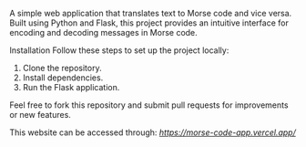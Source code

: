 A simple web application that translates text to Morse code and vice versa. Built using Python and Flask, this project provides an intuitive interface for encoding and decoding messages in Morse code.

Installation
Follow these steps to set up the project locally:
1. Clone the repository.
2. Install dependencies.
3. Run the Flask application.

Feel free to fork this repository and submit pull requests for improvements or new features.

This website can be accessed through: *https://morse-code-app.vercel.app/*

